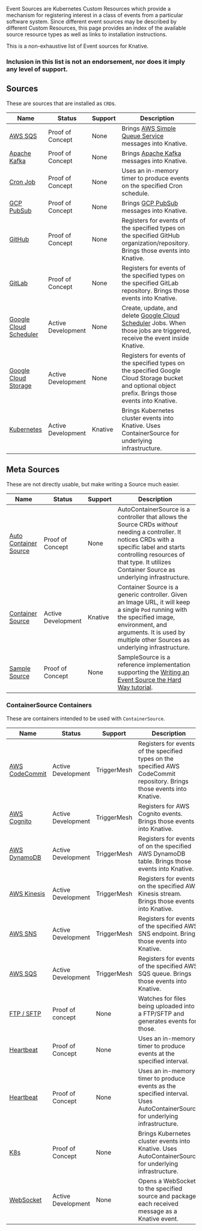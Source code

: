 <!--
This is a generated file and should not be changed manually. All changes should follow the
procedure:

1. Update the information in [`sources.yaml`](./sources.yaml).

2. Run the generator tool:
    ```shell
    go run eventing/sources/generator/main.go
    ```
-->

Event Sources are Kubernetes Custom Resources which provide a mechanism for registering interest in
a class of events from a particular software system. Since different event sources may be described
by different Custom Resources, this page provides an index of the available source resource types as
well as links to installation instructions.

This is a non-exhaustive list of Event sources for Knative.


### Inclusion in this list is not an endorsement, nor does it imply any level of support.


## Sources

These are sources that are installed as `CRD`s.

Name | Status | Support | Description
--- | --- | --- | ---
[AWS SQS](https://github.com/knative/eventing-sources/blob/master/pkg/apis/sources/v1alpha1/aws_sqs_types.go) | Proof of Concept | None | Brings [AWS Simple Queue Service](https://aws.amazon.com/sqs/) messages into Knative.
[Apache Kafka](https://github.com/knative/eventing-sources/blob/master/contrib/kafka/pkg/apis/sources/v1alpha1/kafka_types.go) | Proof of Concept | None | Brings [Apache Kafka](https://kafka.apache.org/) messages into Knative.
[Cron Job](https://github.com/knative/eventing-sources/blob/master/pkg/apis/sources/v1alpha1/cron_job_types.go) | Proof of Concept | None | Uses an in-memory timer to produce events on the specified Cron schedule.
[GCP PubSub](https://github.com/knative/eventing-sources/blob/master/contrib/gcppubsub/pkg/apis/sources/v1alpha1/gcp_pubsub_types.go) | Proof of Concept | None | Brings [GCP PubSub](https://cloud.google.com/pubsub/) messages into Knative.
[GitHub](https://github.com/knative/eventing-sources/blob/master/pkg/apis/sources/v1alpha1/githubsource_types.go) | Proof of Concept | None | Registers for events of the specified types on the specified GitHub organization/repository. Brings those events into Knative.
[GitLab](https://gitlab.com/triggermesh/gitlabsource) | Proof of Concept | None | Registers for events of the specified types on the specified GitLab repository. Brings those events into Knative.
[Google Cloud Scheduler](https://github.com/vaikas-google/csr) | Active Development | None | Create, update, and delete [Google Cloud Scheduler](https://cloud.google.com/scheduler/) Jobs. When those jobs are triggered, receive the event inside Knative.
[Google Cloud Storage](https://github.com/vaikas-google/gcs) | Active Development | None | Registers for events of the specified types on the specified Google Cloud Storage bucket and optional object prefix. Brings those events into Knative.
[Kubernetes](https://github.com/knative/eventing-sources/blob/master/pkg/apis/sources/v1alpha1/kuberneteseventsource_types.go) | Active Development | Knative | Brings Kubernetes cluster events into Knative. Uses ContainerSource for underlying infrastructure.



## Meta Sources

These are not directly usable, but make writing a Source much easier.

Name | Status | Support | Description
--- | --- | --- | ---
[Auto Container Source](https://github.com/Harwayne/auto-container-source) | Proof of Concept | None | AutoContainerSource is a controller that allows the Source CRDs _without_ needing a controller. It notices CRDs with a specific label and starts controlling resources of that type. It utilizes Container Source as underlying infrastructure.
[Container Source](https://github.com/knative/eventing-sources/blob/master/pkg/apis/sources/v1alpha1/containersource_types.go) | Active Development | Knative | Container Source is a generic controller. Given an Image URL, it will keep a single `Pod` running with the specified image, environment, and arguments. It is used by multiple other Sources as underlying infrastructure.
[Sample Source](https://github.com/grantr/sample-source) | Proof of Concept | None | SampleSource is a reference implementation supporting the [Writing an Event Source the Hard Way tutorial](../samples/writing-a-source).



### ContainerSource Containers

These are containers intended to be used with `ContainerSource`.

Name | Status | Support | Description
--- | --- | --- | ---
[AWS CodeCommit](https://github.com/triggermesh/knative-lambda-sources/tree/master/awscodecommit) | Active Development | TriggerMesh | Registers for events of the specified types on the specified AWS CodeCommit repository. Brings those events into Knative.
[AWS Cognito](https://github.com/triggermesh/knative-lambda-sources/tree/master/awscognito) | Active Development | TriggerMesh | Registers for AWS Cognito events. Brings those events into Knative.
[AWS DynamoDB](https://github.com/triggermesh/knative-lambda-sources/tree/master/awsdynamodb) | Active Development | TriggerMesh | Registers for events of on the specified AWS DynamoDB table. Brings those events into Knative.
[AWS Kinesis](https://github.com/triggermesh/knative-lambda-sources/tree/master/awskinesis) | Active Development | TriggerMesh | Registers for events on the specified AWS Kinesis stream. Brings those events into Knative.
[AWS SNS](https://github.com/triggermesh/knative-lambda-sources/tree/master/awssns) | Active Development | TriggerMesh | Registers for events of the specified AWS SNS endpoint. Brings those events into Knative.
[AWS SQS](https://github.com/triggermesh/knative-lambda-sources/tree/master/awssqs) | Active Development | TriggerMesh | Registers for events of the specified AWS SQS queue. Brings those events into Knative.
[FTP / SFTP](https://github.com/vaikas-google/ftp) | Proof of concept | None | Watches for files being uploaded into a FTP/SFTP and generates events for those.
[Heartbeat](https://github.com/knative/eventing-sources/tree/master/cmd/heartbeats) | Proof of Concept | None | Uses an in-memory timer to produce events at the specified interval.
[Heartbeat](https://github.com/Harwayne/auto-container-source/tree/master/heartbeat-source) | Proof of Concept | None | Uses an in-memory timer to produce events as the specified interval. Uses AutoContainerSource for underlying infrastructure.
[K8s](https://github.com/Harwayne/auto-container-source/tree/master/k8s-event-source) | Proof of Concept | None | Brings Kubernetes cluster events into Knative. Uses AutoContainerSource for underlying infrastructure.
[WebSocket](https://github.com/knative/eventing-sources/tree/master/cmd/websocketsource) | Active Development | None | Opens a WebSocket to the specified source and packages each received message as a Knative event.

